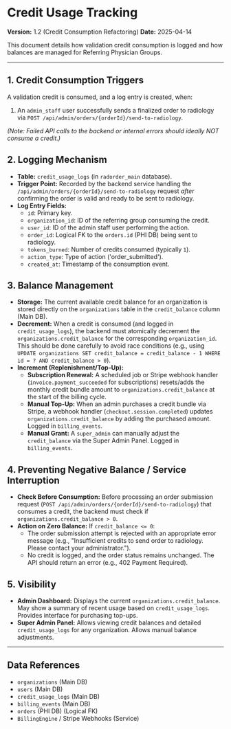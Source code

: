 # Credit Usage Tracking

**Version:** 1.2 (Credit Consumption Refactoring)
**Date:** 2025-04-14

This document details how validation credit consumption is logged and how balances are managed for Referring Physician Groups.

---

## 1. Credit Consumption Triggers

A validation credit is consumed, and a log entry is created, when:

1. An `admin_staff` user successfully sends a finalized order to radiology via `POST /api/admin/orders/{orderId}/send-to-radiology`.

*(Note: Failed API calls to the backend or internal errors should ideally NOT consume a credit.)*

## 2. Logging Mechanism

-   **Table:** `credit_usage_logs` (in `radorder_main` database).
-   **Trigger Point:** Recorded by the backend service handling the `/api/admin/orders/{orderId}/send-to-radiology` request *after* confirming the order is valid and ready to be sent to radiology.
-   **Log Entry Fields:**
    *   `id`: Primary key.
    *   `organization_id`: ID of the referring group consuming the credit.
    *   `user_id`: ID of the admin staff user performing the action.
    *   `order_id`: Logical FK to the `orders.id` (PHI DB) being sent to radiology.
    *   `tokens_burned`: Number of credits consumed (typically `1`).
    *   `action_type`: Type of action ('order_submitted').
    *   `created_at`: Timestamp of the consumption event.

## 3. Balance Management

-   **Storage:** The current available credit balance for an organization is stored directly on the `organizations` table in the `credit_balance` column (Main DB).
-   **Decrement:** When a credit is consumed (and logged in `credit_usage_logs`), the backend must atomically decrement the `organizations.credit_balance` for the corresponding `organization_id`. This should be done carefully to avoid race conditions (e.g., using `UPDATE organizations SET credit_balance = credit_balance - 1 WHERE id = ? AND credit_balance > 0`).
-   **Increment (Replenishment/Top-Up):**
    *   **Subscription Renewal:** A scheduled job or Stripe webhook handler (`invoice.payment_succeeded` for subscriptions) resets/adds the monthly credit bundle amount to `organizations.credit_balance` at the start of the billing cycle.
    *   **Manual Top-Up:** When an admin purchases a credit bundle via Stripe, a webhook handler (`checkout.session.completed`) updates `organizations.credit_balance` by adding the purchased amount. Logged in `billing_events`.
    *   **Manual Grant:** A `super_admin` can manually adjust the `credit_balance` via the Super Admin Panel. Logged in `billing_events`.

## 4. Preventing Negative Balance / Service Interruption

-   **Check Before Consumption:** Before processing an order submission request (`POST /api/admin/orders/{orderId}/send-to-radiology`) that consumes a credit, the backend must check if `organizations.credit_balance > 0`.
-   **Action on Zero Balance:** If `credit_balance <= 0`:
    *   The order submission attempt is rejected with an appropriate error message (e.g., "Insufficient credits to send order to radiology. Please contact your administrator.").
    *   No credit is logged, and the order status remains unchanged. The API should return an error (e.g., 402 Payment Required).

## 5. Visibility

-   **Admin Dashboard:** Displays the current `organizations.credit_balance`. May show a summary of recent usage based on `credit_usage_logs`. Provides interface for purchasing top-ups.
-   **Super Admin Panel:** Allows viewing credit balances and detailed `credit_usage_logs` for any organization. Allows manual balance adjustments.

---

## Data References

-   `organizations` (Main DB)
-   `users` (Main DB)
-   `credit_usage_logs` (Main DB)
-   `billing_events` (Main DB)
-   `orders` (PHI DB) (Logical FK)
-   `BillingEngine` / Stripe Webhooks (Service)
